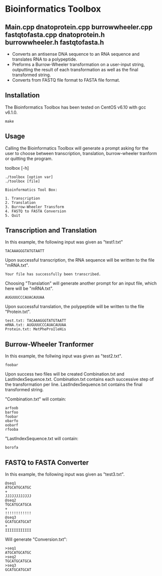 # Bioinformatics Toolbox
## Main.cpp dnatoprotein.cpp burrowwheeler.cpp fastqtofasta.cpp dnatoprotein.h burrowwheeler.h fastqtofasta.h

* Converts an antisense DNA sequence to an RNA sequence and translates RNA to a polypeptide.
* Preforms a Burrow-Wheeler transformation on a user-input string, outputting the result of each transformation as well as the final transformed string.
* Converts from FASTQ file format to FASTA file format.

## Installation

The Bioinformatics Toolbox has been tested on CentOS v6.10 with gcc v6.1.0.

```
make
```

## Usage

Calling the Bioinformatics Toolbox will generate a prompt asking for the user to choose between transcription, translation, burrow-wheeler tranform or quitting the program.

toolbox [-h]

```
./toolbox [option var]
./toolbox [file]

Bioinformatics Tool Box:

1. Transcription
2. Translation
3. Burrow-Wheeler Transform
4. FASTQ to FASTA Conversion
5. Quit
```
## Transcription and Translation

In this example, the following input was given as "test1.txt"

```
TACAAAGGGTATGTAATT
```

Upon successful transcription, the RNA sequence will be written to the file "mRNA.txt".

```
Your file has successfully been transcribed.
```

Choosing "Translation" will generate another prompt for an input file, which here will be "mRNA.txt".

```
AUGUUUCCCAUACAUUAA
```
Upon successful translation, the polypeptide will be written to the file "Protein.txt".

```
test.txt: TACAAAGGGTATGTAATT
mRNA.txt: AUGUUUCCCAUACAUUAA
Protein.txt: MetPheProIleHis
```
## Burrow-Wheeler Tranformer

In this example, the follwing input was given as "test2.txt".

```
foobar
```

Upon success two files will be created Combination.txt and LastIndexSequence.txt.
Combination.txt contains each successive step of the transformation per line.
LastIndexSequence.txt contains the final transformed string.

"Combination.txt" will contain: 

```
arfoob
barfoo
foobar
obarfo
oobarf
rfooba
```

"LastIndexSequence.txt will contain:

```
borofa
```
## FASTQ to FASTA Converter

In this example, the following input was given as "test3.txt".

```
@seq1
ATGCATGCATGC
+
JJJJJJJJJJJJ
@seq2
TGCATGCATGCA
+
!!!!!!!!!!!!
@seq3
GCATGCATGCAT
+
IIIIIIIIIIII
```
Will generate "Conversion.txt":

```
>seq1
ATGCATGCATGC
>seq2
TGCATGCATGCA
>seq3
GCATGCATGCAT
```




